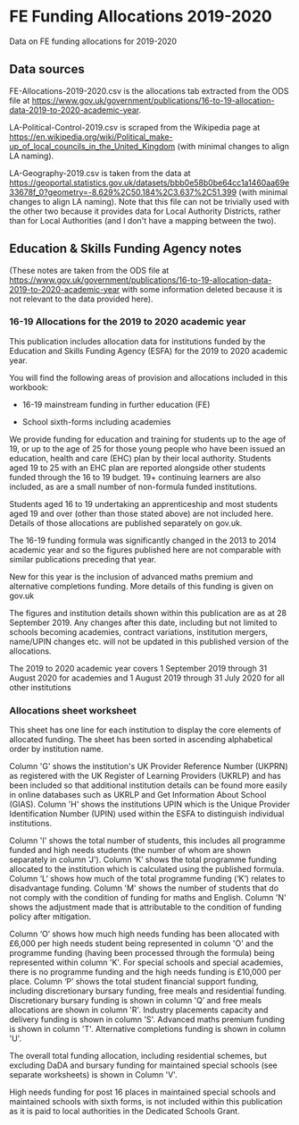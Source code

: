 # FE Funding Allocations 2019-2020
Data on FE funding allocations for 2019-2020

## Data sources

FE-Allocations-2019-2020.csv is the allocations tab extracted from the ODS file at https://www.gov.uk/government/publications/16-to-19-allocation-data-2019-to-2020-academic-year.

LA-Political-Control-2019.csv is scraped from the Wikipedia page at https://en.wikipedia.org/wiki/Political_make-up_of_local_councils_in_the_United_Kingdom (with minimal changes to align LA naming).

LA-Geography-2019.csv is taken from the data at https://geoportal.statistics.gov.uk/datasets/bbb0e58b0be64cc1a1460aa69e33678f_0?geometry=-8.629%2C50.184%2C3.637%2C51.399 (with minimal changes to align LA naming). Note that this file can not be trivially used with the other two because it provides data for Local Authority Districts, rather than for Local Authorities (and I don't have a mapping between the two).


## Education & Skills Funding Agency notes

(These notes are taken from the ODS file at https://www.gov.uk/government/publications/16-to-19-allocation-data-2019-to-2020-academic-year with some information deleted because it is not relevant to the data provided here).

### 16-19 Allocations for the 2019 to 2020 academic year

This publication includes allocation data for institutions funded by the Education and Skills Funding Agency (ESFA) for the 2019 to 2020 academic year.

You will find the following areas of provision and allocations included in this workbook:

- 16-19 mainstream funding in further education (FE)

- School sixth-forms including academies

We provide funding for education and training for students up to the age of 19, or up to the age of 25 for those young people who have been issued an education, health and care (EHC) plan by their local authority. Students aged 19 to 25 with an EHC plan are reported alongside other students funded through the 16 to 19 budget. 19+ continuing learners are also included, as are a small number of non-formula funded institutions.

Students aged 16 to 19 undertaking an apprenticeship and most students aged 19 and over (other than those stated above) are not included here. Details of those allocations are published separately on gov.uk.

The 16-19 funding formula was significantly changed in the 2013 to 2014 academic year and so the figures published here are not comparable with similar publications preceding that year.

New for this year is the inclusion of advanced maths premium and alternative completions funding. More details of this funding is given on gov.uk

The figures and institution details shown within this publication are as at 28 September 2019. Any changes after this date, including but not limited to schools becoming academies, contract variations, institution mergers, name/UPIN changes etc. will not be updated in this published version of the allocations.

The 2019 to 2020 academic year covers 1 September 2019 through 31 August 2020 for academies and 1 August 2019 through 31 July 2020 for all other institutions

### Allocations sheet worksheet

This sheet has one line for each institution to display the core elements of allocated funding. The sheet has been sorted in ascending alphabetical order by institution name.

Column 'G' shows the institution's UK Provider Reference Number (UKPRN) as registered with the UK Register of Learning Providers (UKRLP) and has been included so that additional institution details can be found more easily in online databases such as UKRLP and Get Information About School (GIAS). Column 'H' shows the institutions UPIN which is the Unique Provider Identification Number (UPIN) used within the ESFA to distinguish individual institutions.

Column 'I' shows the total number of students, this includes all programme funded and high needs students (the number of whom are  shown separately in column 'J'). Column ‘K’ shows the total programme funding allocated to the institution which is calculated using the published formula.  Column ‘L’ shows how much of the total programme funding (‘K’) relates to disadvantage funding. Column 'M' shows the number of students that do not comply with the condition of funding for maths and English. Column 'N' shows the adjustment made that is attributable to the condition of funding policy after mitigation. 

Column ‘O’ shows how much high needs funding has been allocated with £6,000 per high needs student being represented in column 'O' and the programme funding (having been processed through the formula) being represented within column 'K'. For special schools and special academies, there is no programme funding and the high needs funding is £10,000 per place. Column ‘P’ shows the total student financial support funding, including discretionary bursary funding, free meals and residential funding. Discretionary bursary funding is shown in column 'Q’ and free meals allocations are shown in column 'R'. Industry placements capacity and delivery funding is shown in column 'S'. Advanced maths premium funding is shown in column 'T'. Alternative completions funding is shown in column 'U'.

The overall total funding allocation, including residential schemes, but excluding DaDA and bursary funding for maintained special schools (see separate worksheets) is shown in Column 'V'. 

High needs funding for post 16 places in maintained special schools and maintained schools with sixth forms, is not included within this publication as it is paid to local authorities in the Dedicated Schools Grant.  

